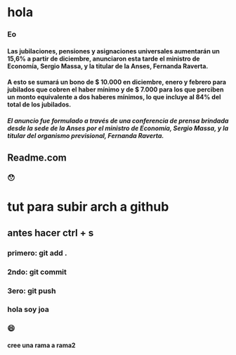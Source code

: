 # hola
### Eo

#### Las jubilaciones, pensiones y asignaciones universales aumentarán un 15,6% a partir de diciembre, anunciaron esta tarde el ministro de Economía, Sergio Massa, y la titular de la Anses, Fernanda Raverta.
#### A esto se sumará un bono de $ 10.000 en diciembre, enero y febrero para jubilados que cobren el haber mínimo y de $ 7.000 para los que perciben un monto equivalente a dos haberes mínimos, lo que incluye al 84% del total de los jubilados.
##### El anuncio fue formulado a través de una conferencia de prensa brindada desde la sede de la Anses por el ministro de Economía, Sergio Massa, y la titular del organismo previsional, Fernanda Raverta.
## Readme.com 
### :hushed:
# tut para subir arch a github
## antes hacer ctrl + s 
### primero: git add .
### 2ndo: git commit
### 3ero: git push
### hola soy joa
### :smile:
#### cree una rama a rama2